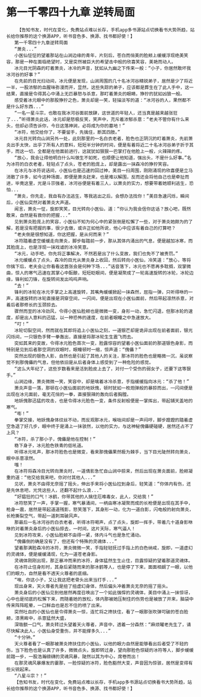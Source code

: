 # 第一千零四十九章 逆转局面
        【告知书友，时代在变化，免费站点难以长存，手机app多书源站点切换看书大势所趋，站长给你推荐的这个换源APP，听书音色多、换源、找书都好使！】
       第一千零四十九章逆转局面
       “萧炎...”
       小医仙怔怔的望着那站在山涧边缘的青年，片刻后，苍白而俏美的脸颊上缓缓浮现绝美笑容，那是一种在面临绝望时，又是突然被巨大的希望击中般的欣喜笑容，美艳而动人。
       冰元目光阴森的盯着萧炎，冰冷的声音，犹如从九幽之下传来一般：“小子，你居然敢坏我冰河谷的好事？”
       在先前的目光扫动间，冰元便是发现，山涧周围的几十名冰河谷精锐弟子，居然是少了将近一半，一股浓郁的血腥味弥漫而开，显然，这些失踪的弟子，应该都是葬生在了此人手中，这一结果，直接是令得其心中涌上无匹暴怒与杀意，那盯着萧炎的眼睛，狰狞的犹如凶狼一般。
       感受着冰元眼中的那股狰狞之色，萧炎却是一笑，轻描淡写的道：“冰河谷的人，果然都不是什么好东西...”
       “一名一星斗宗，也敢在我冰河谷面前放肆，这世道的年轻人，还当真是越来越张狂了...”听得萧炎此话，冰元却是怒极反笑，笑声中，充斥着浓郁杀意：“老夫不管你有什么来头，但却必须告诉你，今日这落神涧，必将成为你的墓地！”
       “冰符，他交给你了，不要留手，先擒住，断其四肢。”
       冰元目光转向山涧另外一处，此刻那里的一名白衣老者，脸色也正阴沉的盯着萧炎，先前萧炎出手太快，出乎了所有人的意料，短短半分钟的时间，便是有着将近二十名冰河谷弟子折于其手，而这一切，全都是在他面前进行，这就犹如狠狠一巴掌打在他脸上一般，火辣辣的疼。
       “放心，我会让得他明白什么叫做生不如死，也顺便让他知道，强出头，不是什么好事。”名为冰符的白衣老者，轻轻点了点头，苍老的脸庞上，却是露出一抹森冷的狰狞笑容。
       在冰元与冰符说话间，小医仙也是迅速的回过神，美目一扫周围，刚刚涌现的欣喜便是立马消散了许多，如今这种场面，即便是萧炎赶来，也是难以解围，反而还会将他自己也是牵扯而进，毕竟这里，光是斗宗强者，冰河谷便是有着三人，以萧炎的实力，想要带着她顺利逃生，恐怕...
       “萧炎，你先走，我自有办法逃生，等我逃出之后，会想办法找你！”美目急速闪烁，瞬间后，小医仙突然对着萧炎大声道。
       闻言，萧炎一怔，旋即笑笑，目光转向小医仙，道：“你认为我会信你这话？放心吧，既然敢来，自然是有救你的把握...”
       见到萧炎脸庞上的笑容，小医仙不知为何心中的紧张倒是松懈了一些，对于萧炎她颇为的了解，若是没有把握的事，很少去做，或许正如他所说，他心中应该有着自己的打算吧？
       “老夫倒是很想知道，你这把握，是从何而来？”
       冰符踏着虚空缓缓走向萧炎，脚步每踏前一步，那从其体内涌出的气息，便是越加冰寒，而其脸庞上，也是浮现一抹戏谑的冰冷笑意。
       “冰元，动手吧，你先将正事解决，不然若是出了什么变故，我们也免不了被责罚。”
       冰元缓缓点了点头，森冷的目光从萧炎身上收回，然后转向小医仙，冷笑道：“放心，等将你擒下后，老夫会让你看看这嚣张会是何种下场...”话音落下，冰元也不愿再多耽搁，双掌微曲，惊人的寒气迅速在其掌心中酝酿，短短眨眼间，便是凝聚成了一轮高速旋转的冰轮，冰轮边缘，锋利如刀锋，在旋转间发出呜呜声响。
       “去！”
       锋利的冰轮在冰元手掌之上高速旋转，其嘴角缓缓掀起一抹森然，屈指一弹，只听得咻的一声，高速旋转的冰轮直接是洞穿空间，一闪间，便是出现在小医仙面前，然后带起凛然杀意，对着后者那修长的玉颈掠去。
       骤然而至的冰冷劲风，令得小医仙脸颊也是微微一变，身形一动，急忙闪退，但那冰轮的速度，却是出人意料的迅猛，以一种恐怖的速度，在前者眼瞳之中急速放大。
       “叮！”
       冰轮切裂空间，然而就在其即将追上小医仙之刻，一道银芒却是诡异出现在前者面前，银光闪烁间，一只银色手臂一拳轰出，直接是将那冰轮生生震飞而去。
       突如其来的变故，令得冰元脸色首次一变，脸露惊容的望着小医仙面前的那道银色身影，而特别是见到后者那空洞的双眼时，眼瞳顿时一缩，惊声道：“傀儡？”
       突然出现的银色人影，自然也是引起了其他人的关注，那冰符的脸色也是略微一沉，虽说察觉不到那傀儡的气息，但他依旧是从后者身体上感受到了一种危险的感觉。
       “这么大年纪了，这些岁数看来是活到脸皮上去了，对付一个受伤的弱女子，还要下这等狠手。”
       山涧边缘，萧炎微微一笑，笑容中，却是噙着冰冷杀意，手指缓缓指向冰元：“杀了他！”
       萧炎声音一落，那顿在小医仙面前的地妖傀，顿时犹如一枚炮弹般的暴掠而出，一闪间便是出现在冰元面前，毫无花俏的一拳，直接狠辣的轰向后者胸膛。
       地妖傀那迅猛的攻击，也是令得冰元脸色一变，条件反射般便是一掌挥出，带起铺天盖地的寒气。
       “嘭！”
       拳掌交接，地妖傀身体纹丝不动，而反观那冰元，喉咙间却是一声闷哼，脚步蹬蹬的踏着虚空急退了好几步，眼中终于是涌上一抹骇然，以他的实力，与这神秘傀儡硬碰硬，居然还占不了上风？
       “冰符，杀了那小子，傀儡是他在控制！”
       稳下身子，冰元脸色铁青的低吼道。
       听得冰元吼声，那冰符脸色也是微变，看来那傀儡果然极为棘手，当下目光陡然转向萧炎，眼中杀意凛然。
       嗤！
       在冰符将森冷目光转向萧炎时，一道倩影急忙自山涧中掠来，然后出现在萧炎面前，脸颊凝重的道：“他交给我来吧，你对付其他人...”
       见状，萧炎不由得无奈摇了摇头，伸出手来将小医仙拉到身后，轻笑道：“你体内有伤，还是先休息吧，光凭这些人，还翻不起什么浪...”
       “好猖狂的口气！冰鹤，你带其他的人擒住厄难毒女，此人，交给我！”
       冰符怒笑了一声，手掌一握，寒气暴涌间，一柄由寒冰凝聚而成的长枪便是出现在其手中，枪身一震，居然是带起道道残影，怒笑落下，其身形一动，化为一道白影，闪电般的射向萧炎，长枪撕裂空气，带起一道刺耳破风声。
       那最后一名冰河谷的白衣老者，听得冰符喝声，点了点头，旋即一挥手，带着几十道身影咻咻的对着萧炎身后的小医仙掠去，一时间，这片天际，寒气逼人！
       见到冰符攻来，小医仙脸颊不由得一紧，体内斗气也是急忙涌动。
       “傀儡倒的确是没有了，但还有个特殊的灵魂体...”
       望着那满脸森冷的冰符，萧炎微微一笑，手指轻轻抚过手指上的白色纳戒，旋即，一道虚幻的灵魂体，便是缓缓涌现，化为一道苍老身影。
       灵魂体刚刚出现，那正暴冲而来的冰符，身体猛然生生止住，目露惊疑的望着那道灵魂体。
       在冰符止住身形时，其身后紧随而来的那冰鹤等人，也是停了下来，面面相觑了一眼，以他们的眼力，自然是看不透天火尊者的底细。
       “唉，你这小子，又让我这把老骨头出来当打手...”
       现出身来，天火尊者先是扭了扭虚幻身体，然后偏头冲着萧炎无奈的摇了摇头。
       萧炎身后的小医仙见到他居然再度召唤出了一个如此强悍的灵魂体，美目中涌上一抹惊讶，心中也是彻底的松懈下来，而随着她的放松，体内那被她压制住的伤势也是被放了开来，脑袋中传来阵阵眩晕，一口鲜血也是忍不住的喷了出来。
       突然吐血的小医仙也是令得萧炎一惊，连忙将之搀扶住，看了一眼那张吹弹可破的苍白脸颊，漆黑眸中，杀意猛然大盛，
       深吸额一口气，萧炎转过头望着天火尊者，声音中，透着一分森然：“麻烦曜老先生了，请尽快解决此人，小医仙身受重伤，并不能撑多久...”
       “十分钟。”
       天火尊者看了一眼那被萧炎搀扶住的小医仙，以他的眼力自然是能够看出后者受了不轻的伤，当下脸色也是认真了许多，微微点头，旋即转过身，望向那脸色惊疑的冰符等人，脚步缓缓前踏一步，一股浩瀚磅礴的灵魂风暴，陡然以其为中心，席卷而出！
       在那灵魂风暴爆发的霎那，一脸惊疑的冰符，脸色豁然大变，声音因为惊骇，居然是变得有些尖锐起来。
       “八星斗宗？！”
       【告知书友，时代在变化，免费站点难以长存，手机app多书源站点切换看书大势所趋，站长给你推荐的这个换源APP，听书音色多、换源、找书都好使！】